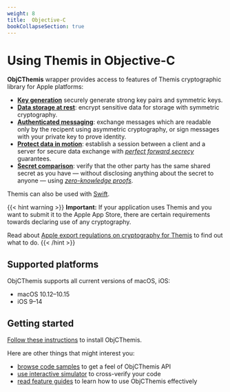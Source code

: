 ```yaml
---
weight: 8
title:  Objective-C
bookCollapseSection: true
---
```


# Using Themis in Objective-C

**ObjCThemis** wrapper provides access to features of Themis cryptographic library for Apple platforms:

- **[Key generation](features/#key-generation)**
  securely generate strong key pairs and symmetric keys.
- **[Data storage at rest](features/#secure-cell)**:
  encrypt sensitive data for storage with symmetric cryptography.
- **[Authenticated messaging](features/#secure-message)**:
  exchange messages which are readable only by the recipent using asymmetric cryptography,
  or sign messages with your private key to prove identity.
- **[Protect data in motion](features/#secure-session)**:
  establish a session between a client and a server for secure data exchange
  with _[perfect forward secrecy](https://en.wikipedia.org/wiki/Forward_secrecy)_ guarantees.
- **[Secret comparison](features/#secure-comparator)**:
  verify that the other party has the same shared secret as you have —
  without disclosing anything about the secret to anyone —
  using _[zero-knowledge proofs](https://en.wikipedia.org/wiki/Zero-knowledge_proof)_.

Themis can also be used with [Swift](../swift/).

{{< hint warning >}}
**Important:**
If your application uses Themis and you want to submit it to the Apple App Store,
there are certain requirements towards declaring use of any cryptography.

Read about [Apple export regulations on cryptography for Themis](/themis/regulations/apple-crypto-regulations/) to find out what to do.
{{< /hint >}}

## Supported platforms

ObjCThemis supports all current versions of macOS, iOS:

- macOS 10.12–10.15
- iOS 9–14

## Getting started

[Follow these instructions](installation/) to install ObjCThemis.

Here are other things that might interest you:

<!-- API docs when they are ready -->
- [browse code samples](examples/) to get a feel of ObjCThemis API
- [use interactive simulator](/themis/debugging/themis-server/) to cross-verify your code
- [read feature guides](features/) to learn how to use ObjCThemis effectively
